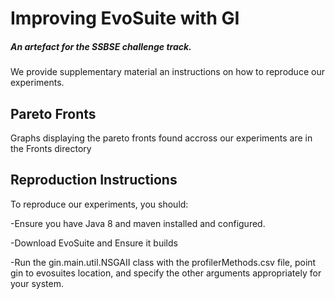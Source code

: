 # Improving EvoSuite with GI
##### An artefact for the SSBSE challenge track.

We provide supplementary material an instructions on how to reproduce our experiments.

## Pareto Fronts

Graphs displaying the pareto fronts found accross our experiments are in the Fronts directory


## Reproduction Instructions

To reproduce our experiments, you should:

-Ensure you have Java 8 and maven installed and configured.

-Download EvoSuite and Ensure it builds

-Run the gin.main.util.NSGAII class with the profilerMethods.csv file, point gin to evosuites location, and specify the other arguments appropriately for your system.
